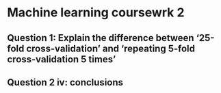 # Machine learning coursewrk 2
## Question 1: Explain the difference between ‘25-fold cross-validation’ and ‘repeating 5-fold cross-validation 5 times’
## Question 2 iv: conclusions
